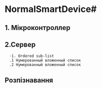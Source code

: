 # NormalSmartDevice#
## 1.	Мікроконтроллер ##

## 2.Сервер ##
      ⋅1. Ordered sub-list
      .1 Нумерованный вложенный список
      .2 Нумерованный вложенный список
## Розпізнавання ##
